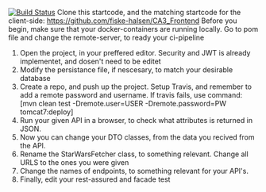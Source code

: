 
[![Build Status](https://travis-ci.com/SumitDD/3SemEksamen_Backend.svg?branch=main)](https://travis-ci.com/SumitDD/3SemEksamen_Backend)
Clone this startcode, and the matching startcode for the client-side: https://github.com/fiske-halsen/CA3_Frontend
Before you begin, make sure that your docker-containers are running locally. Go to pom file and change the remote-server, to ready your ci-pipeline



1. Open the project, in your preffered editor. Security and JWT is already implementet, and dosen't need to be editet
2. Modify the persistance file, if nescesary, to match your desirable database
3. Create a repo, and push up the project. Setup Travis, and remember to add a remote password and username. If travis fails, use command: [mvn clean test -Dremote.user=USER -Dremote.password=PW tomcat7:deploy]
4. Run your given API in a browser, to check what attributes is returned in JSON. 
5. Now you can change your DTO classes, from the data you recived from the API.
6. Rename the StarWarsFetcher class, to something relevant. Change all URLS to the ones you were given
7. Change the names of endpoints, to something relevant for your API's.
8. Finally, edit your rest-assured and facade test 
